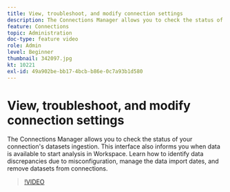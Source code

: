 ```yaml
---
title: View, troubleshoot, and modify connection settings
description: The Connections Manager allows you to check the status of your connection's datasets ingestion. This interface also informs you when data is available to start analysis in Workspace.
feature: Connections
topic: Administration
doc-type: feature video
role: Admin
level: Beginner
thumbnail: 342097.jpg
kt: 10221
exl-id: 49a902be-bb17-4bcb-b86e-0c7a93b1d580
---
```

# View, troubleshoot, and modify connection settings

The Connections Manager allows you to check the status of your connection's datasets ingestion. This interface also informs you when data is available to start analysis in Workspace. Learn how to identify data discrepancies due to misconfiguration, manage the data import dates, and remove datasets from connections.

>[!VIDEO](https://video.tv.adobe.com/v/342097/?quality=12&learn=on)
